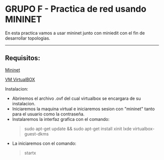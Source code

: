 # GRUPO F - Practica de red usando MININET
En esta practica vamos a usar mininet junto con miniedit con el fin de desarrollar topologias.
***
## Requisitos:
[Mininet](https://github.com/mininet/mininet/wiki/Mininet-VM-Images)

[VM VirtualBOX](https://www.virtualbox.org/)

Instalacion:
* Abriremos el archivo .ovf del cual virtualbox se encargara de su instalacion.
* Iniciaremos la maquina virtual e iniciaremos sesion con "mininet" tanto para el usuario como la contraseña.
* Instalaremos la interfaz grafica con el comando:
    > sudo apt-get update && sudo apt-get install xinit lxde virtualbox-guest-dkms
* La iniciaremos con el comando:
    > startx
